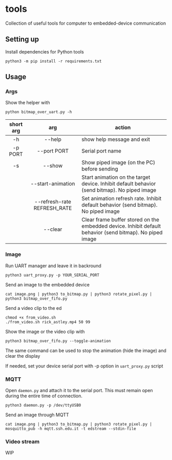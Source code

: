 # tools
Collection of useful tools for computer to embedded-device communication

## Setting up
Install dependencies for Python tools
```
python3 -m pip install -r requirements.txt
```

## Usage

### Args
Show the helper with
```
python bitmap_over_uart.py -h
```

| short arg |             arg             | action                                                                                                   |
|:---------:|:---------------------------:|----------------------------------------------------------------------------------------------------------|
| -h        | --help                      | show help message and exit                                                                               |
| -p PORT   | --port PORT                 | Serial port name                                                                                         |
| -s        | --show                      | Show piped image (on the PC) before sending                                                              |
|           | --start-animation           | Start animation on the target device. Inhibit default behavior (send bitmap). No piped image             |
|           | --refresh-rate REFRESH_RATE | Set animation refresh rate. Inhibit default behavior (send bitmap). No piped image                       |
|           | --clear                     | Clear frame buffer stored on the embedded device. Inhibit default behavior (send bitmap). No piped image |

### Image
Run UART manager and leave it in backround
```
python3 uart_proxy.py -p YOUR_SERIAL_PORT
```
Send an image to the embedded device
```
cat image.png | python3 to_bitmap.py | python3 rotate_pixel.py | python3 bitmap_over_fifo.py
```
Send a video clip to the ed
```
chmod +x from_video.sh
./from_video.sh rick_astley.mp4 50 99
```

Show the image or the video clip with
```
python3 bitmap_over_fifo.py --toggle-animation
```
The same command can be used to stop the animation (hide the image) and clear the display

If needed, set your device serial port with -p option in `uart_proxy.py` script

### MQTT

Open `daemon.py` and attach it to the serial port. This must remain open during the entire time of connection.
```
python3 daemon.py -p /dev/ttyUSB0
```

Send an image through MQTT
```
cat image.png | python3 to_bitmap.py | python3 rotate_pixel.py | mosquitto_pub -h mqtt.ssh.edu.it -t edstream --stdin-file
```

### Video stream

WIP
